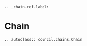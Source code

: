 ```{eval-rst}
.. _chain-ref-label:
```

# Chain

```{eval-rst}
.. autoclass:: council.chains.Chain
```